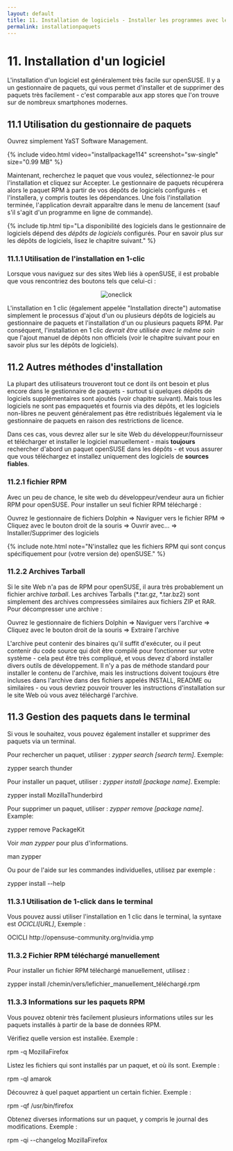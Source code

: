 ```yaml
---
layout: default
title: 11. Installation de logiciels - Installer les programmes avec le gestionnaire de paquets
permalink: installationpaquets
---
```


# 11. Installation d'un logiciel

L'installation d'un logiciel est généralement très facile sur openSUSE. Il y a un gestionnaire de paquets, qui vous permet d'installer et de supprimer des paquets très facilement - c'est comparable aux app stores que l'on trouve sur de nombreux smartphones modernes.

## 11.1 Utilisation du gestionnaire de paquets

Ouvrez simplement YaST Software Management.

{% include video.html video="installpackage114" screenshot="sw-single" size="0.99 MB" %}

Maintenant, recherchez le paquet que vous voulez, sélectionnez-le pour l'installation et cliquez sur Accepter. Le gestionnaire de paquets récupérera alors le paquet RPM à partir de vos dépôts de logiciels configurés - et l'installera, y compris toutes les dépendances. Une fois l'installation terminée, l'application devrait apparaître dans le menu de lancement (sauf s'il s'agit d'un programme en ligne de commande).


{% include tip.html tip="La disponibilité des logiciels dans le gestionnaire de logiciels dépend des _dépôts de logiciels_ configurés. Pour en savoir plus sur les dépôts de logiciels, lisez le chapitre suivant." %}

### 11.1.1 Utilisation de l'installation en 1-clic

Lorsque vous naviguez sur des sites Web liés à openSUSE, il est probable que vous rencontriez des boutons tels que celui-ci :

<center><img class="pic" alt="oneclick" src="{{ site.baseurl | append: '/images/pics/oneclick.png' | replace: '//', '/' }}" /></center>

L'installation en 1 clic (également appelée "Installation directe") automatise simplement le processus d'ajout d'un ou plusieurs dépôts de logiciels au gestionnaire de paquets et l'installation d'un ou plusieurs paquets RPM. Par conséquent, l'installation en 1 clic _devrait être utilisée avec le même soin_ que l'ajout manuel de dépôts non officiels (voir le chapitre suivant pour en savoir plus sur les dépôts de logiciels).

## 11.2 Autres méthodes d'installation

La plupart des utilisateurs trouveront tout ce dont ils ont besoin et plus encore dans le gestionnaire de paquets - surtout si quelques dépôts de logiciels supplémentaires sont ajoutés (voir chapitre suivant). Mais tous les logiciels ne sont pas empaquetés et fournis via des dépôts, et les logiciels non-libres ne peuvent généralement pas être redistribués légalement via le gestionnaire de paquets en raison des restrictions de licence.

Dans ces cas, vous devrez aller sur le site Web du développeur/fournisseur et télécharger et installer le logiciel manuellement - mais **toujours** rechercher d'abord un paquet openSUSE dans les dépôts - et vous assurer que vous téléchargez et installez uniquement des logiciels de **sources fiables**.

### 11.2.1 fichier RPM

Avec un peu de chance, le site web du développeur/vendeur aura un fichier RPM pour openSUSE. Pour installer un seul fichier RPM téléchargé :

<div class="path">Ouvrez le gestionnaire de fichiers Dolphin =&gt; Naviguer vers le fichier RPM =&gt; Cliquez avec le bouton droit de la souris => Ouvrir avec... => Installer/Supprimer des logiciels</div><p></p>

{% include note.html note="N'installez que les fichiers RPM qui sont conçus spécifiquement pour (votre version de) openSUSE." %}

### 11.2.2 Archives Tarball

Si le site Web n'a pas de RPM pour openSUSE, il aura très probablement un fichier archive _tarball_. Les archives Tarballs (\*.tar.gz, \*.tar.bz2) sont simplement des archives compressées similaires aux fichiers ZIP et RAR. Pour décompresser une archive :

<div class="path">Ouvrez le gestionnaire de fichiers Dolphin =&gt; Naviguer vers l'archive =&gt; Cliquez avec le bouton droit de la souris =&gt; Extraire l'archive</div>

L'archive peut contenir des binaires qu'il suffit d'exécuter, ou il peut contenir du code source qui doit être compilé pour fonctionner sur votre système - cela peut être très compliqué, et vous devez d'abord installer divers outils de développement. Il n'y a pas de méthode standard pour installer le contenu de l'archive, mais les instructions doivent toujours être incluses dans l'archive dans des fichiers appelés INSTALL, README ou similaires - ou vous devriez pouvoir trouver les instructions d'installation sur le site Web où vous avez téléchargé l'archive.

## 11.3 Gestion des paquets dans le terminal

Si vous le souhaitez, vous pouvez également installer et supprimer des paquets via un terminal.

Pour rechercher un paquet, utiliser : _zypper search [search term]_. Exemple:

<div class="cl">zypper search thunder</div>

Pour installer un paquet, utiliser :  _zypper install [package name]_. Exemple:

<div class="clroot">zypper install MozillaThunderbird</div>

Pour supprimer un paquet, utiliser : _zypper remove [package name]_. Example:

<div class="clroot">zypper remove PackageKit</div>

Voir _man zypper_ pour plus d'informations.

<div class="cl">man zypper</div>

Ou pour de l'aide sur les commandes individuelles, utilisez par exemple :

<div class="cl">zypper install --help</div>

### 11.3.1 Utilisation de 1-click dans le terminal

Vous pouvez aussi utiliser l'installation en 1 clic dans le terminal, la syntaxe est _OCICLI[URL]_, Exemple :

<div class="clroot">OCICLI http://opensuse-community.org/nvidia.ymp</div>

### 11.3.2 Fichier RPM téléchargé manuellement

Pour installer un fichier RPM téléchargé manuellement, utilisez :

<div class="clroot">zypper install /chemin/vers/lefichier_manuellement_téléchargé.rpm</div>

### 11.3.3 Informations sur les paquets RPM

Vous pouvez obtenir très facilement plusieurs informations utiles sur les paquets installés à partir de la base de données RPM.

Vérifiez quelle version est installée. Exemple :

<div class="cl">rpm -q MozillaFirefox</div>

Listez les fichiers qui sont installés par un paquet, et où ils sont. Exemple :

<div class="cl">rpm -ql amarok</div>

Découvrez à quel paquet appartient un certain fichier. Exemple :

<div class="cl">rpm -qf /usr/bin/firefox</div>

Obtenez diverses informations sur un paquet, y compris le journal des modifications. Exemple :

<div class="cl">rpm -qi --changelog MozillaFirefox</div>
